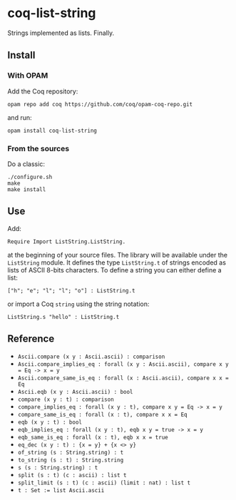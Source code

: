 # coq-list-string
Strings implemented as lists. Finally.

## Install
### With OPAM
Add the Coq repository:

    opam repo add coq https://github.com/coq/opam-coq-repo.git

and run:

    opam install coq-list-string

### From the sources
Do a classic:

    ./configure.sh
    make
    make install

## Use
Add:

    Require Import ListString.ListString.

at the beginning of your source files. The library will be available under the `ListString` module. It defines the type `ListString.t` of strings encoded as lists of ASCII 8-bits characters. To define a string you can either define a list:

    ["h"; "e"; "l"; "l"; "o"] : ListString.t

or import a Coq `string` using the string notation:

    ListString.s "hello" : ListString.t

## Reference
* `Ascii.compare (x y : Ascii.ascii) : comparison`
* `Ascii.compare_implies_eq : forall (x y : Ascii.ascii), compare x y = Eq -> x = y`
* `Ascii.compare_same_is_eq : forall (x : Ascii.ascii), compare x x = Eq`
* `Ascii.eqb (x y : Ascii.ascii) : bool`
* `compare (x y : t) : comparison`
* `compare_implies_eq : forall (x y : t), compare x y = Eq -> x = y`
* `compare_same_is_eq : forall (x : t), compare x x = Eq`
* `eqb (x y : t) : bool`
* `eqb_implies_eq : forall (x y : t), eqb x y = true -> x = y`
* `eqb_same_is_eq : forall (x : t), eqb x x = true`
* `eq_dec (x y : t) : {x = y} + {x <> y}`
* `of_string (s : String.string) : t`
* `to_string (s : t) : String.string`
* `s (s : String.string) : t`
* `split (s : t) (c : ascii) : list t`
* `split_limit (s : t) (c : ascii) (limit : nat) : list t`
* `t : Set := list Ascii.ascii`